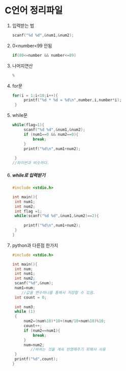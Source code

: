 # C언어 정리파일

1. 입력받는 법

   ```c
   scanf("%d %d",&num1,&num2);
   ```

2. 0<number<99 안됨

   ```c
   if(80<=number && number<=89)
   ```

3. 나머지연산

   ```c
   %
   ```

4. for문

   ```c
   for(i = 1;i<10;i++){
   		printf("%d * %d = %d\n",number,i,number*i);
   	}
   ```

5. while문

   ```c
   while(flag=1){
   		scanf("%d %d",&num1,&num2);
   		if (num1==0 && num2==0){
   			break;
   		}
   		printf("%d\n",num1+num2);
   		
   	}
   //파이썬과 비슷하다.
   ```

6. ##### while로 입력받기

   ```c
   #include <stdio.h>
   
   int main(){
   	int num1;
   	int num2;
   	int flag =1;
   	while(scanf("%d %d",&num1,&num2)==2){
   		
   		printf("%d\n",num1+num2);
   	}
   }
   ```

7. python과 다른점 한가지

   ```c
   #include <stdio.h>
   
   int main(){
   	int num;
   	int num1;
   	int num2;
   	scanf("%d",&num);
   	num1=num;
       //값을 변수하나를 통해서 저장할 수 있음.
   	int count = 0;
   	
   	int num3;
   	while (1)
   	{
   		num2=(num%10)*10+(num/10+num%10)%10;
   		count++;
   		if (num2==num1){
   			break;
   		}
   		num=num2;
           //바뀌는 것을 계속 반영해주기 위해서 사용
   	}
   	printf("%d",count);
   }
   ```

   